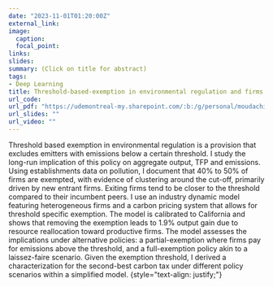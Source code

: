 ```yaml
---
date: "2023-11-01T01:20:00Z"
external_link: 
image:
  caption: 
  focal_point: 
links:
slides: 
summary: (Click on title for abstract)
tags:
- Deep Learning
title: Threshold-based-exemption in environmental regulation and firms dynamics (JMP)
url_code: 
url_pdf: "https://udemontreal-my.sharepoint.com/:b:/g/personal/moudachirou_oumarou_umontreal_ca/ER18W3g1GNFFsmgGkmw3SUYBT4ghf59E21NOXKv57HT-Yw?e=ARANrP"
url_slides: ""
url_video: ""
---
```


 Threshold based exemption in environmental regulation is a provision that excludes emitters with emissions below a certain threshold.  I study the long-run implication of this policy on aggregate output, TFP and emissions. Using establishments data on pollution, I document that 40% to 50% of firms are exempted, with evidence of clustering around the cut-off, primarily driven by new entrant firms. Exiting firms tend to be closer to the threshold compared to their incumbent peers. I use an industry dynamic model featuring heterogeneous firms and a carbon pricing system that allows for threshold specific exemption. The model is calibrated to California and shows that removing the exemption leads to 1.9% output gain due to resource reallocation toward productive firms. The model assesses the implications under alternative policies: a partial-exemption where firms pay for emissions above the threshold, and a full-exemption policy akin to a laissez-faire scenario.  Given the exemption threshold, I derived a characterization for the second-best carbon tax under different policy scenarios within a simplified model.
{style="text-align: justify;"}

